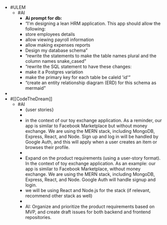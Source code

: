 - #ULEM
	- #AI
		- **Ai prompt for db:**
		- “I'm designing a lean HRM application. This app should allow the following:
		- store employees details
		- allow viewing payroll information
		- allow making expenses reports
		- Design my database schema”
		- “rewrite the statements to make the table names plural and the column names snake_cased”
		- “rewrite the SQL statement to have these changes:
		- make it a Postgres variation
		- make the primary key for each table be caleld 'id'”
		- “create an entity relationship diagram (ERD) for this schema as mermaid”
-
- #[[CodeTheDream]]
	- #AI
		- {user stories}
		-
		- in the context of our toy exchange application. As a reminder, our app is similar to Facebook Marketplace but without money exchange. We are using the MERN stack, including MongoDB, Express, React, and Node. Sign up and log in will be handled by Google Auth, and this will apply when a user creates an item or browses their profile.
		-
		- Expand on the product requirements (using a user-story format). In the context of toy exchange application. As an example: our app is similar to Facebook Marketplace, without money exchange. We are using the MERN stack, including MongoDB, Express, React, and Node. Google Auth will handle signup and login.
		- we will be using React and Node.js for the stack (if relevant, recommend other stack as well)
		-
		- AI: Organize and prioritize the product requirements based on MVP, and create draft issues for both backend and frontend repositories.